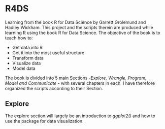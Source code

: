 # R4DS
Learning from the book R for Data Science by Garrett Grolemund and Hadley Wickham.
This project and the scripts therein are produced while learning R using the book R for Data Science. The objective of the book is to 
teach how to:
* Get data into R
* Get it into the most useful structure
* Transform data
* Visualize data
* Model data

The book is divided into 5 main Sections -*Explore, Wrangle, Program, Model and Communicate* - with several chapters in each. I have therefore organized the scripts according to their Section.

## Explore
The explore section will largely be an introduction to *ggplot2()* and how to use the package for data visualization. 
